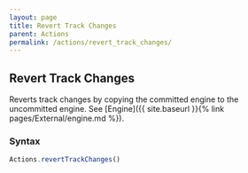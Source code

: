 ```yaml
---
layout: page
title: Revert Track Changes
parent: Actions
permalink: /actions/revert_track_changes/
---
```


## Revert Track Changes

Reverts track changes by copying the committed engine to the uncommitted engine. See [Engine]({{ site.baseurl }}{% link pages/External/engine.md %}).

### Syntax

```js
Actions.revertTrackChanges()
```

